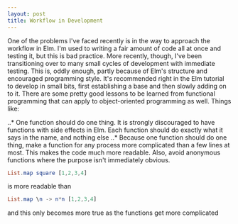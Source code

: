 ```yaml
---
layout: post
title: Workflow in Development
---
```


One of the problems I've faced recently is in the way to approach the workflow in Elm. I'm used to writing a fair amount of code all at once and testing it, but this is bad practice. More recently, though, I've been transitioning over to many small cycles of development with immediate testing. This is, oddly enough, partly because of Elm's structure and encouraged programming style. It's recommended right in the Elm tutorial to develop in small bits, first establishing a base and then slowly adding on to it. There are some pretty good lessons to be learned from functional programming that can apply to object-oriented programming as well. Things like:

..* One function should do one thing. It is strongly discouraged to have functions with side effects in Elm. Each function should do exactly what it says in the name, and nothing else
..* Because one function should do one thing, make a function for any process more complicated than a few lines at most. This makes the code much more readable. Also, avoid anonymous functions where the purpose isn't immediately obvious. 

```elm
List.map square [1,2,3,4] 
```

is more readable than 

```elm
List.map \n -> n*n [1,2,3,4]
```

and this only becomes more true as the functions get more complicated

